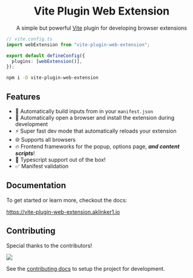 <h1 align="center">Vite Plugin Web Extension</h1>

<p align="center">A simple but powerful <a href="https://vitejs.dev/">Vite</a> plugin for developing browser extensions</p>

```ts
// vite.config.ts
import webExtension from "vite-plugin-web-extension";

export default defineConfig({
  plugins: [webExtension()],
});
```

```bash
npm i -D vite-plugin-web-extension
```

## Features

- :wrench: Automatically build inputs from in your `manifest.json`
- :tada: Automatically open a browser and install the extension during development
- :zap: Super fast dev mode that automatically reloads your extension
- :globe_with_meridians: Supports all browsers
- :fire: Frontend frameworks for the popup, options page, _**and content scripts**_!
- :robot: Typescript support out of the box!
- :white_check_mark: Manifest validation

## Documentation

To get started or learn more, checkout the docs:

<https://vite-plugin-web-extension.aklinker1.io>

## Contributing

Special thanks to the contributors!

<a href="https://github.com/aklinker1/vite-plugin-web-extension/graphs/contributors">
  <img src="https://contrib.rocks/image?repo=aklinker1/vite-plugin-web-extension" />
</a>

See the [contributing docs](CONTRIBUTING.md) to setup the project for development.
